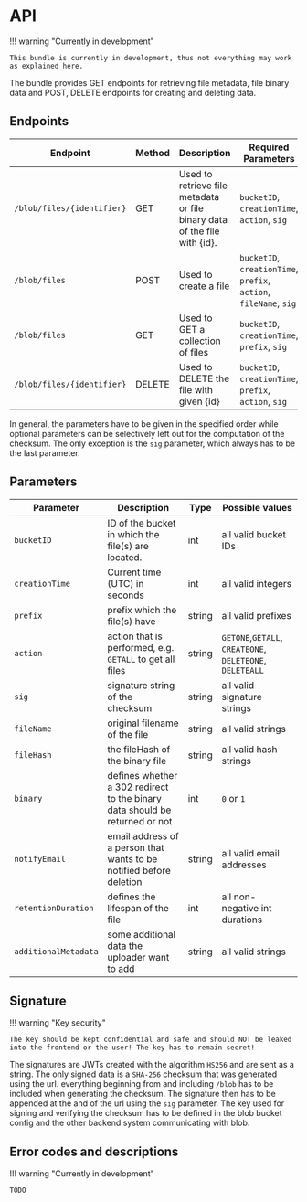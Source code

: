# API

!!! warning "Currently in development"

    This bundle is currently in development, thus not everything may work as explained here.

The bundle provides GET endpoints for retrieving file metadata, file binary data and POST, DELETE endpoints for creating and deleting data.

## Endpoints

| Endpoint                   | Method | Description                                                               | Required Parameters                                               | Optional Parameter                                                   |
|----------------------------|--------|---------------------------------------------------------------------------|-------------------------------------------------------------------|----------------------------------------------------------------------|
| `/blob/files/{identifier}` | GET    | Used to retrieve file metadata or file binary data of the file with {id}. | `bucketID`, `creationTime`, `action`, `sig`                       | `binary`                                                             |
| `/blob/files`              | POST   | Used to create a file                                                     | `bucketID`, `creationTime`, `prefix`, `action`, `fileName`, `sig` | `notifyEmail`, `retentionDuration`, `additionalMetadata`, `fileHash` |
| `/blob/files`              | GET    | Used to GET a collection of files                                         | `bucketID`, `creationTime`, `prefix`, `sig`                       | `binary`                                                             |
| `/blob/files/{identifier}` | DELETE | Used to DELETE the file with given {id}                                   | `bucketID`, `creationTime`, `prefix`, `action`, `sig`             |                                                                      |

In general, the parameters have to be given in the specified order while optional parameters can be selectively left out for the computation of the checksum. The only exception is the `sig` parameter, which always has to be the last parameter.

## Parameters

| Parameter            | Description                                                                 | Type    | Possible values                                          |
|----------------------|-----------------------------------------------------------------------------|---------|----------------------------------------------------------|
| `bucketID`           | ID of the bucket in which the file(s) are located.                          | int     | all valid bucket IDs                                     |
| `creationTime`       | Current time (UTC) in seconds                                               | int     | all valid integers                                       |
| `prefix`             | prefix which the file(s) have                                               | string  | all valid prefixes                                       |
| `action`             | action that is performed, e.g. `GETALL` to get all files                    | string  | `GETONE`,`GETALL`, `CREATEONE`, `DELETEONE`, `DELETEALL` |
| `sig`                | signature string of the checksum                                            | string  | all valid signature strings                              |
| `fileName`           | original filename of the file                                               | string  | all valid strings                                        |
| `fileHash`           | the fileHash of the binary file                                             | string  | all valid hash strings                                   |
| `binary`             | defines whether a 302 redirect to the binary data should be returned or not | int     | `0` or `1`                                               |
| `notifyEmail`        | email address of a person that wants to be notified before deletion         | string  | all valid email addresses                                |
| `retentionDuration`  | defines the lifespan of the file                                            | int     | all non-negative int durations                           |
| `additionalMetadata` | some additional data the uploader want to add                               | string  | all valid strings                                        |

## Signature

!!! warning "Key security"

    The key should be kept confidential and safe and should NOT be leaked into the frontend or the user! The key has to remain secret!

The signatures are JWTs created with the algorithm `HS256` and are sent as a string. The only signed data is a `SHA-256` checksum that was generated using the url. 
everything beginning from and including `/blob` has to be included when generating the checksum. The signature then has to be appended at the and of the url using the `sig` parameter.
The key used for signing and verifying the checksum has to be defined in the blob bucket config and the other backend system communicating with blob.

## Error codes and descriptions

!!! warning "Currently in development"

    TODO